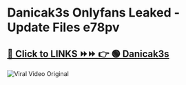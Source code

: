 
 # Danicak3s Onlyfans Leaked - Update Files e78pv

## <h2><a href="https://clipsfans.com/Danicak3s&ref=git">🔗 Click to LINKS ⏩⏩ 👉 🟢 Danicak3s </a></h2>

<a href="https://clipsfans.com/Danicak3s&ref=git" rel="nofollow" data-target="animated-image.originalLink"><img src="https://i.ibb.co.com/xMMVF88/686577567.gif" alt="Viral Video Original" style="max-width: 100%; display: inline-block;" data-target="animated-image.originalImage"></a>

